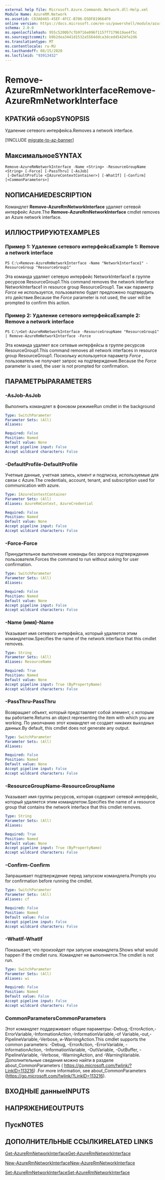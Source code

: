 ```yaml
---
external help file: Microsoft.Azure.Commands.Network.dll-Help.xml
Module Name: AzureRM.Network
ms.assetid: C83A0465-45EF-4FCC-B706-D5DF819664F0
online version: https://docs.microsoft.com/en-us/powershell/module/azurerm.network/remove-azurermnetworkinterface
schema: 2.0.0
ms.openlocfilehash: 955c5200b7c7b9716e096f1157f7179619ae4f5c
ms.sourcegitcommit: b9b2dea3441d1532a5564ddca3dced45424fe2d6
ms.translationtype: MT
ms.contentlocale: ru-RU
ms.lasthandoff: 08/15/2020
ms.locfileid: "93913432"
---
```

# <span data-ttu-id="bf80a-101">Remove-AzureRmNetworkInterface</span><span class="sxs-lookup"><span data-stu-id="bf80a-101">Remove-AzureRmNetworkInterface</span></span>

## <span data-ttu-id="bf80a-102">КРАТКИй обзор</span><span class="sxs-lookup"><span data-stu-id="bf80a-102">SYNOPSIS</span></span>
<span data-ttu-id="bf80a-103">Удаление сетевого интерфейса.</span><span class="sxs-lookup"><span data-stu-id="bf80a-103">Removes a network interface.</span></span>

[!INCLUDE [migrate-to-az-banner](../../includes/migrate-to-az-banner.md)]

## <span data-ttu-id="bf80a-104">Максимальное</span><span class="sxs-lookup"><span data-stu-id="bf80a-104">SYNTAX</span></span>

```
Remove-AzureRmNetworkInterface -Name <String> -ResourceGroupName <String> [-Force] [-PassThru] [-AsJob]
 [-DefaultProfile <IAzureContextContainer>] [-WhatIf] [-Confirm] [<CommonParameters>]
```

## <span data-ttu-id="bf80a-105">NОПИСАНИЕ</span><span class="sxs-lookup"><span data-stu-id="bf80a-105">DESCRIPTION</span></span>
<span data-ttu-id="bf80a-106">Командлет **Remove-AzureRmNetworkInterface** удаляет сетевой интерфейс Azure.</span><span class="sxs-lookup"><span data-stu-id="bf80a-106">The **Remove-AzureRmNetworkInterface** cmdlet removes an Azure network interface.</span></span>

## <span data-ttu-id="bf80a-107">ИЛЛЮСТРИРУЮТ</span><span class="sxs-lookup"><span data-stu-id="bf80a-107">EXAMPLES</span></span>

### <span data-ttu-id="bf80a-108">Пример 1: Удаление сетевого интерфейса</span><span class="sxs-lookup"><span data-stu-id="bf80a-108">Example 1: Remove a network interface</span></span>
```
PS C:\>Remove-AzureRmNetworkInterface -Name "NetworkInterface1" -ResourceGroup "ResourceGroup1"
```

<span data-ttu-id="bf80a-109">Эта команда удаляет сетевую интерфейс NetworkInterface1 в группе ресурсов ResourceGroup1.</span><span class="sxs-lookup"><span data-stu-id="bf80a-109">This command removes the network interface NetworkInterface1 in resource group ResourceGroup1.</span></span>
<span data-ttu-id="bf80a-110">Так как параметр *Force* не используется, пользователю будет предложено подтвердить это действие.</span><span class="sxs-lookup"><span data-stu-id="bf80a-110">Because the *Force* parameter is not used, the user will be prompted to confirm this action.</span></span>

### <span data-ttu-id="bf80a-111">Пример 2: Удаление сетевого интерфейса</span><span class="sxs-lookup"><span data-stu-id="bf80a-111">Example 2: Remove a network interface</span></span>
```
PS C:\>Get-AzureRmNetworkInterface -ResourceGroupName "ResourceGroup1" | Remove-AzureRmNetworkInterface -Force
```

<span data-ttu-id="bf80a-112">Эта команда удаляет все сетевые интерфейсы в группе ресурсов ResourceGroup1.</span><span class="sxs-lookup"><span data-stu-id="bf80a-112">This command removes all network interfaces in resource group ResourceGroup1.</span></span>
<span data-ttu-id="bf80a-113">Поскольку используется параметр *Force* , пользователь не получает запрос на подтверждение.</span><span class="sxs-lookup"><span data-stu-id="bf80a-113">Because the *Force* parameter is used, the user is not prompted for confirmation.</span></span>

## <span data-ttu-id="bf80a-114">ПАРАМЕТРЫ</span><span class="sxs-lookup"><span data-stu-id="bf80a-114">PARAMETERS</span></span>

### <span data-ttu-id="bf80a-115">-AsJob</span><span class="sxs-lookup"><span data-stu-id="bf80a-115">-AsJob</span></span>
<span data-ttu-id="bf80a-116">Выполнить командлет в фоновом режиме</span><span class="sxs-lookup"><span data-stu-id="bf80a-116">Run cmdlet in the background</span></span>

```yaml
Type: SwitchParameter
Parameter Sets: (All)
Aliases: 

Required: False
Position: Named
Default value: None
Accept pipeline input: False
Accept wildcard characters: False
```

### <span data-ttu-id="bf80a-117">-DefaultProfile</span><span class="sxs-lookup"><span data-stu-id="bf80a-117">-DefaultProfile</span></span>
<span data-ttu-id="bf80a-118">Учетные данные, учетная запись, клиент и подписка, используемые для связи с Azure.</span><span class="sxs-lookup"><span data-stu-id="bf80a-118">The credentials, account, tenant, and subscription used for communication with azure.</span></span>

```yaml
Type: IAzureContextContainer
Parameter Sets: (All)
Aliases: AzureRmContext, AzureCredential

Required: False
Position: Named
Default value: None
Accept pipeline input: False
Accept wildcard characters: False
```

### <span data-ttu-id="bf80a-119">-Force</span><span class="sxs-lookup"><span data-stu-id="bf80a-119">-Force</span></span>
<span data-ttu-id="bf80a-120">Принудительное выполнение команды без запроса подтверждения пользователя.</span><span class="sxs-lookup"><span data-stu-id="bf80a-120">Forces the command to run without asking for user confirmation.</span></span>

```yaml
Type: SwitchParameter
Parameter Sets: (All)
Aliases: 

Required: False
Position: Named
Default value: None
Accept pipeline input: False
Accept wildcard characters: False
```

### <span data-ttu-id="bf80a-121">-Name (имя)</span><span class="sxs-lookup"><span data-stu-id="bf80a-121">-Name</span></span>
<span data-ttu-id="bf80a-122">Указывает имя сетевого интерфейса, который удаляется этим командлетом.</span><span class="sxs-lookup"><span data-stu-id="bf80a-122">Specifies the name of the network interface that this cmdlet removes.</span></span>

```yaml
Type: String
Parameter Sets: (All)
Aliases: ResourceName

Required: True
Position: Named
Default value: None
Accept pipeline input: True (ByPropertyName)
Accept wildcard characters: False
```

### <span data-ttu-id="bf80a-123">-PassThru</span><span class="sxs-lookup"><span data-stu-id="bf80a-123">-PassThru</span></span>
<span data-ttu-id="bf80a-124">Возвращает объект, который представляет собой элемент, с которым вы работаете.</span><span class="sxs-lookup"><span data-stu-id="bf80a-124">Returns an object representing the item with which you are working.</span></span>
<span data-ttu-id="bf80a-125">По умолчанию этот командлет не создает никаких выходных данных.</span><span class="sxs-lookup"><span data-stu-id="bf80a-125">By default, this cmdlet does not generate any output.</span></span>

```yaml
Type: SwitchParameter
Parameter Sets: (All)
Aliases: 

Required: False
Position: Named
Default value: None
Accept pipeline input: False
Accept wildcard characters: False
```

### <span data-ttu-id="bf80a-126">-ResourceGroupName</span><span class="sxs-lookup"><span data-stu-id="bf80a-126">-ResourceGroupName</span></span>
<span data-ttu-id="bf80a-127">Указывает имя группы ресурсов, которая содержит сетевой интерфейс, который удаляется этим командлетом.</span><span class="sxs-lookup"><span data-stu-id="bf80a-127">Specifies the name of a resource group that contains the network interface that this cmdlet removes.</span></span>

```yaml
Type: String
Parameter Sets: (All)
Aliases: 

Required: True
Position: Named
Default value: None
Accept pipeline input: True (ByPropertyName)
Accept wildcard characters: False
```

### <span data-ttu-id="bf80a-128">-Confirm</span><span class="sxs-lookup"><span data-stu-id="bf80a-128">-Confirm</span></span>
<span data-ttu-id="bf80a-129">Запрашивает подтверждение перед запуском командлета.</span><span class="sxs-lookup"><span data-stu-id="bf80a-129">Prompts you for confirmation before running the cmdlet.</span></span>

```yaml
Type: SwitchParameter
Parameter Sets: (All)
Aliases: cf

Required: False
Position: Named
Default value: False
Accept pipeline input: False
Accept wildcard characters: False
```

### <span data-ttu-id="bf80a-130">-WhatIf</span><span class="sxs-lookup"><span data-stu-id="bf80a-130">-WhatIf</span></span>
<span data-ttu-id="bf80a-131">Показывает, что произойдет при запуске командлета.</span><span class="sxs-lookup"><span data-stu-id="bf80a-131">Shows what would happen if the cmdlet runs.</span></span>
<span data-ttu-id="bf80a-132">Командлет не выполняется.</span><span class="sxs-lookup"><span data-stu-id="bf80a-132">The cmdlet is not run.</span></span>

```yaml
Type: SwitchParameter
Parameter Sets: (All)
Aliases: wi

Required: False
Position: Named
Default value: False
Accept pipeline input: False
Accept wildcard characters: False
```

### <span data-ttu-id="bf80a-133">CommonParameters</span><span class="sxs-lookup"><span data-stu-id="bf80a-133">CommonParameters</span></span>
<span data-ttu-id="bf80a-134">Этот командлет поддерживает общие параметры:-Debug,-ErrorAction,-ErrorVariable,-InformationAction,-InformationVariable,-of Variable,-out,-PipelineVariable,-Verbose, и-WarningAction.</span><span class="sxs-lookup"><span data-stu-id="bf80a-134">This cmdlet supports the common parameters: -Debug, -ErrorAction, -ErrorVariable, -InformationAction, -InformationVariable, -OutVariable, -OutBuffer, -PipelineVariable, -Verbose, -WarningAction, and -WarningVariable.</span></span> <span data-ttu-id="bf80a-135">Дополнительные сведения можно найти в разделе about_CommonParameters ( https://go.microsoft.com/fwlink/?LinkID=113216) .</span><span class="sxs-lookup"><span data-stu-id="bf80a-135">For more information, see about_CommonParameters (https://go.microsoft.com/fwlink/?LinkID=113216).</span></span>

## <span data-ttu-id="bf80a-136">ВХОДНЫЕ данные</span><span class="sxs-lookup"><span data-stu-id="bf80a-136">INPUTS</span></span>

## <span data-ttu-id="bf80a-137">НАПРЯЖЕНИЕ</span><span class="sxs-lookup"><span data-stu-id="bf80a-137">OUTPUTS</span></span>

## <span data-ttu-id="bf80a-138">Пуск</span><span class="sxs-lookup"><span data-stu-id="bf80a-138">NOTES</span></span>

## <span data-ttu-id="bf80a-139">ДОПОЛНИТЕЛЬНЫЕ ССЫЛКИ</span><span class="sxs-lookup"><span data-stu-id="bf80a-139">RELATED LINKS</span></span>

[<span data-ttu-id="bf80a-140">Get-AzureRmNetworkInterface</span><span class="sxs-lookup"><span data-stu-id="bf80a-140">Get-AzureRmNetworkInterface</span></span>](./Get-AzureRmNetworkInterface.md)

[<span data-ttu-id="bf80a-141">New-AzureRmNetworkInterface</span><span class="sxs-lookup"><span data-stu-id="bf80a-141">New-AzureRmNetworkInterface</span></span>](./New-AzureRmNetworkInterface.md)

[<span data-ttu-id="bf80a-142">Set-AzureRmNetworkInterface</span><span class="sxs-lookup"><span data-stu-id="bf80a-142">Set-AzureRmNetworkInterface</span></span>](./Set-AzureRmNetworkInterface.md)


